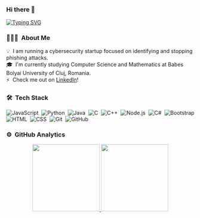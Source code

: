 ### Hi there 👋

[![Typing SVG](https://readme-typing-svg.herokuapp.com?duration=4000&lines=%3Cscript%3Ealert(1)%3C%2Fscript%3E;ur+machine+now+hcked)](https://heimdallr.ro/)


### 👨🏻‍💻 &nbsp;About Me

💡 &nbsp;I am running a cybersecurity startup focused on identifying and stopping phishing attacks.\
🎓 &nbsp;I'm currently studying Computer Science and Mathematics at Babes Bolyai University of Cluj, Romania.\
⚡ &nbsp;Check me out on [LinkedIn](https://www.linkedin.com/in/mold8van/)!

### 🛠 &nbsp;Tech Stack

![JavaScript](https://img.shields.io/badge/-JavaScript-05122A?style=flat&logo=javascript)&nbsp;
![Python](https://img.shields.io/badge/-Python-05122A?style=flat&logo=python)&nbsp;
![Java](https://img.shields.io/badge/-Java-05122A?style=flat&logo=Java&logoColor=FFA518)&nbsp;
![C](https://img.shields.io/badge/-C-05122A?style=flat&logo=C&logoColor=A8B9CC)&nbsp;
![C++](https://img.shields.io/badge/-C++-05122A?style=flat&logo=C%2B%2B&logoColor=00599C)&nbsp;
![Node.js](https://img.shields.io/badge/-Node.js-05122A?style=flat&logo=node-dot-js)&nbsp;
![C#](https://img.shields.io/badge/-C%23-05122A?style=flat&logo=c-sharp)&nbsp;
![Bootstrap](https://img.shields.io/badge/-Bootstrap-05122A?style=flat&logo=bootstrap&logoColor=563D7C)\
![HTML](https://img.shields.io/badge/-HTML-05122A?style=flat&logo=HTML5)&nbsp;
![CSS](https://img.shields.io/badge/-CSS-05122A?style=flat&logo=CSS3&logoColor=1572B6)&nbsp;
![Git](https://img.shields.io/badge/-Git-05122A?style=flat&logo=git)&nbsp;
![GitHub](https://img.shields.io/badge/-GitHub-05122A?style=flat&logo=github)&nbsp;

### ⚙️ &nbsp;GitHub Analytics

<p align="center">
<a href="https://github.com/cristimc8">
  <img height="180em" src="https://github-readme-stats-eight-theta.vercel.app/api?username=cristimc8&show_icons=true&theme=algolia&include_all_commits=true&count_private=true"/>
  <img height="180em" src="https://github-readme-stats-eight-theta.vercel.app/api/top-langs/?username=cristimc8&layout=compact&langs_count=8&theme=algolia"/>
</a>
</p>

<!--
**cristimc8/cristimc8** is a ✨ _special_ ✨ repository because its `README.md` (this file) appears on your GitHub profile.

Here are some ideas to get you started:

- 🔭 I’m currently working on ...
- 🌱 I’m currently learning ...
- 👯 I’m looking to collaborate on ...
- 🤔 I’m looking for help with ...
- 💬 Ask me about ...
- 📫 How to reach me: ...
- 😄 Pronouns: ...
- ⚡ Fun fact: ...
-->
